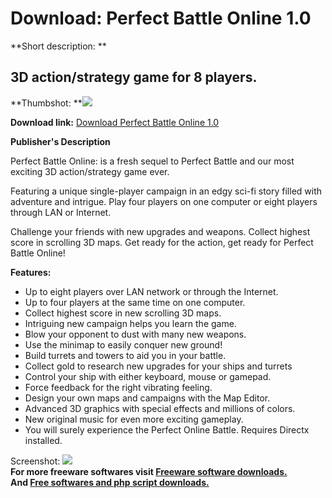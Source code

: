 # Download: Perfect Battle Online 1.0

**Short description: **

## 3D action/strategy game for 8 players.

  
**Thumbshot: **![](http://www.freewarefiles.com/screenshot/perf_bttlonline_md.jpg)   
  
**Download link:** [Download Perfect Battle Online 1.0](http://freesoftwares.boysofts.com/Perfect-Battle-Online_program_62540.html)  
  

**Publisher's Description**  
  

Perfect Battle Online: is a fresh sequel to Perfect Battle and our most
exciting 3D action/strategy game ever.

Featuring a unique single-player campaign in an edgy sci-fi story filled with
adventure and intrigue. Play four players on one computer or eight players
through LAN or Internet.

Challenge your friends with new upgrades and weapons. Collect highest score in
scrolling 3D maps. Get ready for the action, get ready for Perfect Battle
Online!

**Features:**

  * Up to eight players over LAN network or through the Internet. 
  * Up to four players at the same time on one computer. 
  * Collect highest score in new scrolling 3D maps. 
  * Intriguing new campaign helps you learn the game. 
  * Blow your opponent to dust with many new weapons. 
  * Use the minimap to easily conquer new ground! 
  * Build turrets and towers to aid you in your battle. 
  * Collect gold to research new upgrades for your ships and turrets 
  * Control your ship with either keyboard, mouse or gamepad. 
  * Force feedback for the right vibrating feeling. 
  * Design your own maps and campaigns with the Map Editor. 
  * Advanced 3D graphics with special effects and millions of colors. 
  * New original music for even more exciting gameplay. 
  * You will surely experience the Perfect Online Battle. 
Requires Directx installed.

  
  
Screenshot: ![](http://www.freewarefiles.com/screenshot/perf_bttlonline.jpg)  
**For more freeware softwares visit [Freeware software downloads.](http://freesoftwares.boysofts.com/)**   
**And [Free softwares and php script downloads.](http://www.boysofts.com/)**

